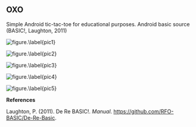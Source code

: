 ## OXO
Simple Android tic-tac-toe for educational purposes.
Android basic source (BASIC!, Laughton, 2011)


![figure.\label{pic1}](pic1.jpg)


![figure.\label{pic2}](pic2.jpg)


![figure.\label{pic3}](pic3.jpg)


![figure.\label{pic4}](pic4.jpg)


![figure.\label{pic5}](pic5.jpg)


**References** 

Laughton, P. (2011). De Re BASIC!. *Manual*. https://github.com/RFO-BASIC/De-Re-Basic.
